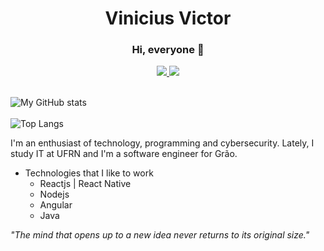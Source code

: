 <h1 align="center">Vinicius Victor</h1>

<div align="center">
  <h3>Hi, everyone 👋</h3>
  <a href="mailto:vinicius.victor.sm@gmail.com" target="_blank">
    <img src="https://img.shields.io/badge/Gmail-D14836?style=for-the-badge&logo=gmail&logoColor=white" />
  </a>
  <a href="https://www.linkedin.com/in/martins-vinicius/" target="_blank">
    <img src="https://img.shields.io/badge/LinkedIn-0077B5?style=for-the-badge&logo=linkedin&logoColor=white" />
  </a>
</div>

<br />

![My GitHub stats](https://github-readme-stats.vercel.app/api?username=martinsvinicius&show_icons=true&theme=radical)
<br />
<br />
![Top Langs](https://github-readme-stats.vercel.app/api/top-langs/?username=martinsvinicius&show_icons=true&theme=radical&layout=compact)

I'm an enthusiast of technology, programming and cybersecurity. Lately, I study IT at UFRN and I'm a software engineer for Grão.

- Technologies that I like to work
  - Reactjs | React Native
  - Nodejs
  - Angular
  - Java

*"The mind that opens up to a new idea never returns to its original size."*
